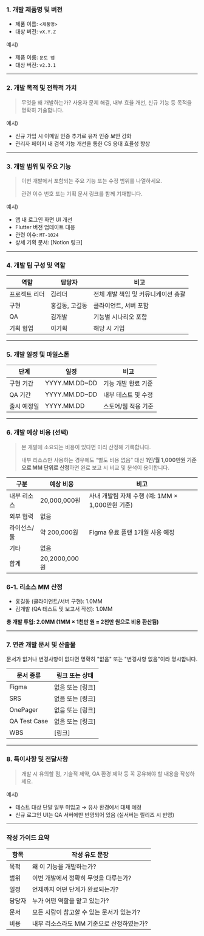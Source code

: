 ### 1. 개발 제품명 및 버전

- 제품 이름: `<제품명>`
- 대상 버전: `vX.Y.Z`

예시)

- 제품 이름: `문토 앱`
- 대상 버전: `v2.3.1`

---

### 2. 개발 목적 및 전략적 가치

> 무엇을 왜 개발하는가? 사용자 문제 해결, 내부 효율 개선, 신규 기능 등 목적을 명확히 기술합니다.

예시)

- 신규 가입 시 이메일 인증 추가로 유저 인증 보안 강화
- 관리자 페이지 내 검색 기능 개선을 통한 CS 응대 효율성 향상

---

### 3. 개발 범위 및 주요 기능

> 이번 개발에서 포함되는 주요 기능 또는 수정 범위를 나열하세요.
>
> 관련 이슈 번호 또는 기획 문서 링크를 함께 기재합니다.

예시)

- 앱 내 로그인 화면 UI 개선
- Flutter 버전 업데이트 대응
- 관련 이슈: `MT-1024`
- 상세 기획 문서: [Notion 링크]

---

### 4. 개발 팀 구성 및 역할

| 역할          | 담당자         | 비고                                |
| ------------- | -------------- | ----------------------------------- |
| 프로젝트 리더 | 김리더         | 전체 개발 책임 및 커뮤니케이션 총괄 |
| 구현          | 홍길동, 고길동 | 클라이언트, 서버 포함               |
| QA            | 김개발         | 기능별 시나리오 포함                |
| 기획 협업     | 이기획         | 해당 시 기입                        |

---

### 5. 개발 일정 및 마일스톤

| 단계        | 일정          | 비고                |
| ----------- | ------------- | ------------------- |
| 구현 기간   | YYYY.MM.DD~DD | 기능 개발 완료 기준 |
| QA 기간     | YYYY.MM.DD~DD | 내부 테스트 및 수정 |
| 출시 예정일 | YYYY.MM.DD    | 스토어/웹 적용 기준 |

---

### 6. 개발 예상 비용 (선택)

> 본 개발에 소요되는 비용이 있다면 미리 산정해 기록합니다.
>
> 내부 리소스만 사용하는 경우에도 “별도 비용 없음” 대신 **1인/월 1,000만원 기준으로 MM 단위로 산정**하면 완료 보고 시 비교 및 분석이 용이합니다.

| 구분        | 예상 비용     | 비고                                             |
| ----------- | ------------- | ------------------------------------------------ |
| 내부 리소스 | 20,000,000원  | 사내 개발팀 자체 수행 (예: 1MM × 1,000만원 기준) |
| 외부 협력   | 없음          |                                                  |
| 라이선스/툴 | 약 200,000원  | Figma 유료 플랜 1개월 사용 예정                  |
| 기타        | 없음          |                                                  |
| 합계        | 20,2000,000원 |                                                  |

### **6-1. 리소스 MM 산정**

- 홍길동 (클라이언트/서버 구현): 1.0MM
- 김개발 (QA 테스트 및 보고서 작성): 1.0MM

**총 개발 투입: 2.0MM (1MM × 1천만 원 = 2천만 원으로 비용 환산됨)**

---

### 7. 연관 개발 문서 및 산출물

문서가 없거나 변경사항이 없다면 명확히 "없음" 또는 "변경사항 없음"이라 명시합니다.

| 문서 종류    | 링크 또는 상태   |
| ------------ | ---------------- |
| Figma        | 없음 또는 [링크] |
| SRS          | 없음 또는 [링크] |
| OnePager     | 없음 또는 [링크] |
| QA Test Case | 없음 또는 [링크] |
| WBS          | [링크]           |

---

### 8. 특이사항 및 전달사항

> 개발 시 유의할 점, 기술적 제약, QA 환경 제약 등 꼭 공유해야 할 내용을 작성하세요.

예시)

- 테스트 대상 단말 일부 미입고 → 유사 환경에서 대체 예정
- 신규 로그인 UI는 QA 서버에만 반영되어 있음 (실서버는 릴리즈 시 반영)

---

### 작성 가이드 요약

| 항목   | 작성 유도 문장                            |
| ------ | ----------------------------------------- |
| 목적   | 왜 이 기능을 개발하는가?                  |
| 범위   | 이번 개발에서 정확히 무엇을 다루는가?     |
| 일정   | 언제까지 어떤 단계가 완료되는가?          |
| 담당자 | 누가 어떤 역할을 맡고 있는가?             |
| 문서   | 모든 사람이 참고할 수 있는 문서가 있는가? |
| 비용   | 내부 리소스라도 MM 기준으로 산정하였는가? |

